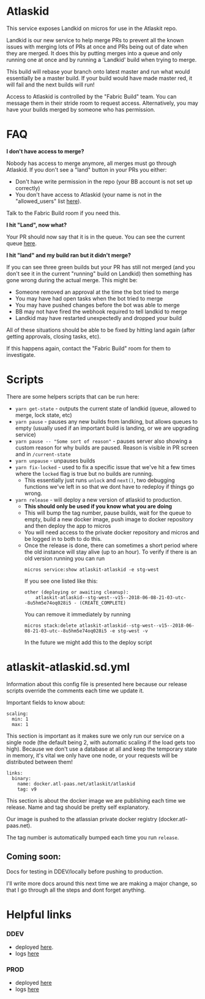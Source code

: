 # Atlaskid

This service exposes Landkid on micros for use in the Atlaskit repo.

Landkid is our new service to help merge PRs to prevent all the known issues with merging lots of PRs at once and PRs being out of date when they are merged. It does this by putting merges into a queue and only running one at once and by running a 'Landkid' build when trying to merge.

This build will rebase your branch onto latest master and run what would essentially be a master build. If your build would have made master red, it will fail and the next builds will run!

Access to Atlaskid is controlled by the "Fabric Build" team. You can message them in their stride room to request access. Alternatively, you may have your builds merged by someone who has permission.

# FAQ

**I don't have access to merge?**

Nobody has access to merge anymore, all merges must go through Atlaskid. If you don't see a "land" button in your PRs you either:

* Don't have write permission in the repo (your BB account is not set up correctly)
* You don't have access to Atlaskid (your name is not in the "allowed_users" list [here](https://atlaskit-atlaskid.us-west-1.staging.public.atl-paas.net/current-state/)).

Talk to the Fabric Build room if you need this.

**I hit "Land", now what?**

Your PR should now say that it is in the queue. You can see the current queue [here](https://atlaskit-atlaskid.us-west-1.staging.public.atl-paas.net/current-state/).

**I hit "land" and my build ran but it didn't merge?**

If you can see three green builds but your PR has still not merged (and you don't see it in the current "running" build on Landkid) then something has gone wrong during the actual merge. This might be:

* Someone removed an approval at the time the bot tried to merge
* You may have had open tasks when the bot tried to merge
* You may have pushed changes before the bot was able to merge
* BB may not have fired the webhook required to tell landkid to merge
* Landkid may have restarted unexpectedly and dropped your build

All of these situations should be able to be fixed by hitting land again (after getting approvals, closing tasks, etc).

If this happens again, contact the "Fabric Build" room for them to investigate.

# Scripts

There are some helpers scripts that can be run here:

* `yarn get-state` - outputs the current state of landkid (queue, allowed to merge, lock state, etc)
* `yarn pause` - pauses any new builds from landking, but allows queues to empty (usually used if an important build is landing, or we are upgrading service)
* `yarn pause -- "Some sort of reason"` - pauses server also showing a custom reason for why builds are paused. Reason is visible in PR screen and in `/current-state`
* `yarn unpause` - unpauses builds
* `yarn fix-locked` - used to fix a specific issue that we've hit a few times where the `locked` flag is true but no builds are running.
  * This essentially just runs `unlock` and `next()`, two debugging functions we've left in so that we dont have to redeploy if things go wrong.
* `yarn release` - will deploy a new version of atlaskid to production.
  * **This should only be used if you know what you are doing**
  * This will bump the tag number, pause builds, wait for the queue to empty, build a new docker image, push image to docker repository and then deploy the app to micros
  * You will need access to the private docker repository and micros and be logged in to both to do this.
  * Once the release is done, there can sometimes a short period where the old instance will stay alive (up to an hour).
    To verify if there is an old version running you can run
    ```
    micros service:show atlaskit-atlaskid -e stg-west
    ```
    If you see one listed like this:
    ```
    other (deploying or awaiting cleanup):
        atlaskit-atlaskid--stg-west--v15--2018-06-08-21-03-utc--8u5hm5e74oq028i5 - (CREATE_COMPLETE)
    ```
    You can remove it immediately by running
    ```
    micros stack:delete atlaskit-atlaskid--stg-west--v15--2018-06-08-21-03-utc--8u5hm5e74oq028i5 -e stg-west -v
    ```
    In the future we might add this to the deploy script

# atlaskit-atlaskid.sd.yml

Information about this config file is presented here because our release scripts override the comments each time we update it.

Important fields to know about:

```
scaling:
  min: 1
  max: 1
```

This section is important as it makes sure we only run our service on a single node (the default being 2, with automatic scaling if the load gets too high). Because we don't use a database at all and keep the temporary state in memory, it's vital we only have one node, or your requests will be distributed between them!

```
links:
  binary:
    name: docker.atl-paas.net/atlaskit/atlaskid
    tag: v9
```

This section is about the docker image we are publishing each time we release. Name and tag should be pretty self explanatory.

Our image is pushed to the atlassian private docker registry (docker.atl-paas.net).

The tag number is automatically bumped each time you run `release`.

## Coming soon:

Docs for testing in DDEV/locally before pushing to production.

I'll write more docs around this next time we are making a major change, so that I go through all the steps and dont forget anything.

# Helpful links

### DDEV

* deployed [here](https://atlaskit-atlaskid.ap-southeast-2.dev.public.atl-paas.net/).
* logs [here](https://splunk.atlassian.io/en-US/app/search/search?q=search%20source%3DHyOo_YRSz%20m.t%3Dapplication%20env%3Dddev%20index%3Dobzg6zdvmn2c2ztbmjzgsyy&earliest=-15m&latest=now&display.page.search.mode=verbose&dispatch.sample_ratio=1&sid=1517375378.26745_4DCAA4A3-284A-4537-9FEC-85A2DF05C4ED)

### PROD

* deployed [here](https://atlaskit-atlaskid.us-west-1.staging.public.atl-paas.net/)
* logs [here](https://splunk.atlassian.io/en-GB/app/search/search?earliest=-15m&latest=now&q=search%20source%3DHyOo_YRSz%20m.t%3Dapplication%20env%3Dstg-west%20index%3Dobzg6zdvmn2c2ztbmjzgsyy&display.events.fields=%5B%22message%22%2C%20%22m.sv%22%5D&display.page.search.mode=verbose&dispatch.sample_ratio=1&sid=1517460620.41659_E7788A4C-2494-4763-81E0-36C703BBF35D)
